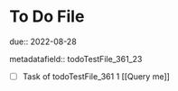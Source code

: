 # To Do File

due:: 2022-08-28

metadatafield:: todoTestFile_361_23

- [ ] Task of todoTestFile_361 1 [[Query me]]
